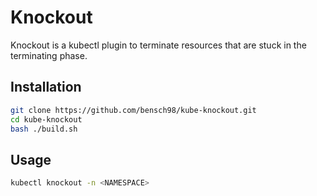 # Knockout

Knockout is a kubectl plugin to terminate resources that are stuck in the terminating phase.

## Installation

```bash
git clone https://github.com/bensch98/kube-knockout.git
cd kube-knockout
bash ./build.sh
```

## Usage

```bash
kubectl knockout -n <NAMESPACE>
```
